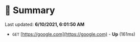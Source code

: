 # 📖 Summary
Last updated: **6/10/2021, 6:01:50 AM**

- `GET` [https://google.com](https://google.com) - **Up** (161ms)
